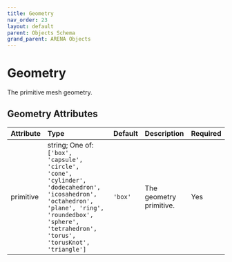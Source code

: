 ```yaml
---
title: Geometry
nav_order: 23
layout: default
parent: Objects Schema
grand_parent: ARENA Objects
---
```


<!--CAUTION: This file is autogenerated from https://github.com/arenaxr/arena-schemas. Changes made here may be overwritten.-->


Geometry
========


The primitive mesh geometry.

Geometry Attributes
--------------------

|Attribute|Type|Default|Description|Required|
| :--- | :--- | :--- | :--- | :--- |
|primitive|string; One of: ```['box', 'capsule', 'circle', 'cone', 'cylinder', 'dodecahedron', 'icosahedron', 'octahedron', 'plane', 'ring', 'roundedbox', 'sphere', 'tetrahedron', 'torus', 'torusKnot', 'triangle']```|```'box'```|The geometry primitive.|Yes|
